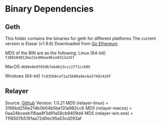 Binary Dependencies
===================

Geth
----

This folder contains the binaries for geth for different platforms
The current version is Elasar (v1.9.6)
Downloaded from [Go Ethereum](https://geth.ethereum.org/downloads/)

MD5 of the BIN are as the following:
Linux (64-bit)
`f380184012be22ed06ae861e8312a35f`

MacOS
`d689e8e9f859b7eb4b13ccc2f71cc695`

Windows (64-bit)
`7c83560caf1a25680a9ec6a5749142df`


Relayer
-------

Source: [Github](https://www.github.com/syscoin/relayer/)
Version: 1.0.21
MD5 (relayer-linux) = 3166bd256e214b0b04b5be131a982cc6
MD5 (relayer-macos) = 0aa24bceeb116aa8f3d91a58cb9409d4
MD5 (relayer-win.exe) = 71f8507b5191aa72d0ec95a53cd293af
